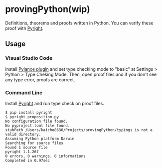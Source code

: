 # provingPython(wip)
Definitions, theorems and proofs written in Python. You can verify these proof with [Pyright](https://github.com/microsoft/pyright).
## Usage
### Visual Studio Code
Install [Pylance plugin](https://marketplace.visualstudio.com/items?itemName=ms-python.vscode-pylance) and set type checking mode to "basic" at Settings > Python > Type Cheking Mode. Then, open proof files and if you don't see any type error, proofs are correct.
### Command Line
Install [Pyright](https://github.com/microsoft/pyright) and run type check on proof files.
```console
$ pip install pyright
$ pyright proposition.py
No configuration file found.
No pyproject.toml file found.
stubPath /Users/kaicho8636/Projects/provingPython/typings is not a valid directory.
Assuming Python platform Darwin
Searching for source files
Found 1 source file
pyright 1.1.267
0 errors, 0 warnings, 0 informations 
Completed in 0.97sec
```
